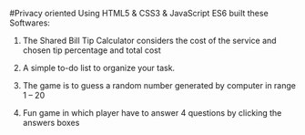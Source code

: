 #Privacy oriented
Using HTML5 & CSS3 & JavaScript ES6 built these Softwares:

1. The Shared Bill Tip Calculator considers the cost of the service and chosen tip percentage and total cost

2. A simple to-do list to organize your task.

3. The game is to guess a random number generated by computer in range 1 – 20

4. Fun game in which player have to answer 4 questions by clicking the answers boxes
